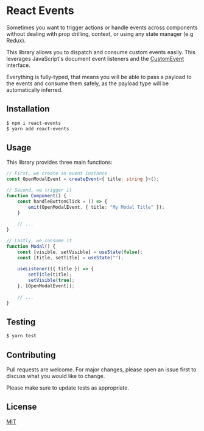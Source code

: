# React Events

Sometimes you want to trigger actions or handle events across components
without dealing with prop drilling, context, or using any state manager (e.g Redux).

This library allows you to dispatch and consume custom events easily. 
This leverages JavaScript's document event listeners and the [CustomEvent](https://developer.mozilla.org/en-US/docs/Web/API/CustomEvent) interface.

Everything is fully-typed, that means you will be able to pass a payload to the 
events  and consume them safely, as the payload type will be automatically inferred.

## Installation

```bash
$ npm i react-events
$ yarn add react-events
```

## Usage

This library provides three main functions:

```ts
// First, we create an event instance
const OpenModalEvent = createEvent<{ title: string }>();

// Second, we trigger it
function Component() {
    const handleButtonClick = () => {
        emit(OpenModalEvent, { title: "My Modal Title" });
    }
    
    // ...
}

// Lastly, we consume it
function Modal() {
    const [visible, setVisible] = useState(false);
    const [title, setTitle] = useState("");
    
    useListener(({ title }) => {
        setTitle(title);
        setVisible(true);
    }, [OpenModalEvent]);
    
    // ...
}
```

## Testing

```bash
$ yarn test
```

## Contributing
Pull requests are welcome. For major changes, please open an issue first to discuss what you would like to change.

Please make sure to update tests as appropriate.

## License

[MIT](https://choosealicense.com/licenses/mit/)
